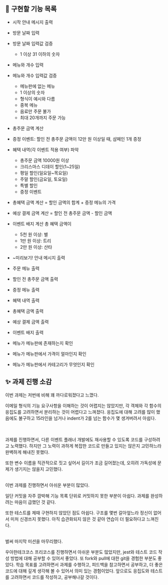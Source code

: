 ## 🔧 구현할 기능 목록
- 시작 안내 메시지 출력

- 방문 날짜 입력
- 방문 날짜 입력값 검증
    - 1 이상 31 이하의 숫자

- 메뉴와 개수 입력
- 메뉴와 개수 입력값 검증
    - 메뉴판에 없는 메뉴
    - 1 이상의 숫자
    - 형식이 예시와 다름
    - 중복 메뉴
    - 음료만 주문 불가
    - 최대 20개까지 주문 가능

- 총주문 금액 계산
- 증정 이벤트: 할인 전 총주문 금액이 12만 원 이상일 때, 샴페인 1개 증정
- 혜택 내역(각 이벤트 적용 여부) 파악
    - 총주문 금액 10000원 이상
    - 크리스마스 디데이 할인(1~25일)
    - 평일 할인(일요일~목요일)
    - 주말 할인(금요일, 토요일)
    - 특별 할인
    - 증정 이벤트
- 총혜택 금액 계산 = 할인 금액의 합계 + 증정 메뉴의 가격
- 예상 결제 금액 계산 = 할인 전 총주문 금액 - 할인 금액
- 이벤트 배지 계산
    총 혜택 금액이
    - 5천 원 이상: 별
    - 1만 원 이상: 트리
    - 2만 원 이상: 산타

- ~미리보기! 안내 메시지 출력
- 주문 메뉴 출력
- 할인 전 총주문 금액 출력
- 증정 메뉴 출력
- 혜택 내역 출력
- 총혜택 금액 출력
- 예상 결제 금액 출력
- 이벤트 배지 출력

- 메뉴가 메뉴판에 존재하는지 확인
- 메뉴가 메뉴판에서 가격이 얼마인지 확인
- 메뉴가 메뉴판에서 카테고리가 무엇인지 확인


## ✨ 과제 진행 소감
이번 과제는 저번에 비해 꽤 까다로워졌다고 느꼈다.

이메일 형식의 기능 요구사항을 이해하는 것이 어렵지는 않았지만, 각 객체와 각 함수의 응집도를 고려하면서 분리하는 것이 어렵다고 느껴졌다. 응집도에 대해 고려를 많이 했음에도 불구하고 15라인을 넘거나 indent가 2를 넘는 함수가 몇 생겨버려서 아쉽다.  
<br><br>

과제를 진행하면서, 다른 이벤트 플래너 개발에도 재사용할 수 있도록 코드를 구성하려고 노력했다. 하지만 그 노력이 과하게 복잡한 코드로 만들고 있지는 않은지 고민하느라 완벽하게 해내진 못했다.

또한 변수 이름을 직관적으로 짓고 싶어서 길이가 조금 길어졌는데, 오히려 가독성에 문제가 생기지는 않을지 고민했다.
<br><br>

이번 과제를 진행하면서 아쉬운 부분이 많았다.

일단 커밋을 자주 깜박해 기능 목록 단위로 커밋하지 못한 부분이 아쉽다. 과제를 완성하려는 마음이 급했던 것 같다. 

또한 테스트를 제때 구현하지 않았던 점도 아쉽다. 구조를 몇번 갈아엎느라 정신이 없어서 미처 신경쓰지 못했다. 아직 습관화되지 않은 것 같아 연습이 더 필요하다고 느껴진다.
<br><br>

벌써 마지막 미션을 마무리했다. 

우아한테크코스 프리코스를 진행하면서 아쉬운 부분도 많았지만, jest와 테스트 코드 작성 방법에 대해 공부할 수 있어서 좋았다. 또 fork와 pull에 대한 git을 경험한 부분도 좋았다. 학습 목표를 고려하면서 과제를 수행하고, 피드백을 참고하면서 공부하고, 더 좋은 코드에 대해 깊게 생각해 볼 수 있어서 의미 있는 경험이었다. 앞으로도 응집도와 테스트를 고려하면서 코드를 작성하고, 공부해나갈 것이다.